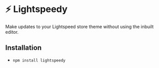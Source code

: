 ⚡️ Lightspeedy
===

Make updates to your Lightspeed store theme without using the inbuilt editor.

Installation
---

* `npm install lightspeedy`